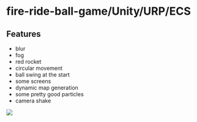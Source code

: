 # fire-ride-ball-game/Unity/URP/ECS 

## Features

* blur
* fog
* red rocket
* circular movement
* ball swing at the start
* some screens
* dynamic map generation
* some pretty good particles
* camera shake

![](fireride.gif)
